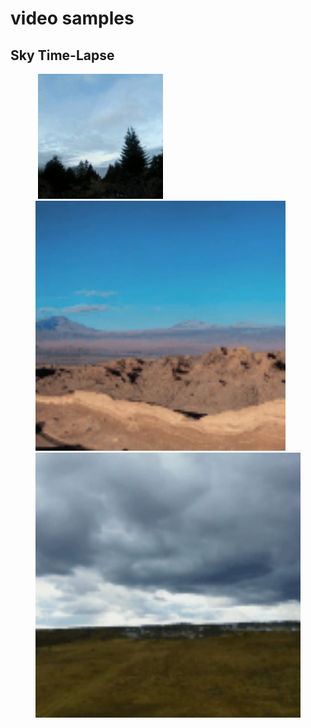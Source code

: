 # video samples
## Sky Time-Lapse
<figure>
<img src="/sky/sampleSKY.gif" width=00/>
<img src="/sky/sample3.gif" width=200/>
<img src="/sky/sample5.gif"  width=400/>
<img src="/sky/sample.gif"  width=600/>
</figure>

